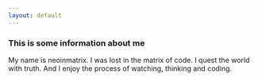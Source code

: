 ```yaml
---
layout: default
---
```


### This is some information about me
My name is neoinmatrix. I was lost in the matrix of code. I quest the world with truth. And I enjoy the process of watching, thinking and coding.